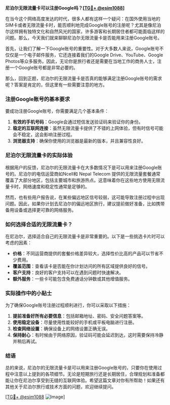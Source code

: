 **尼泊尔无限流量卡可以注册Google吗？[[TG💪+ @esim1088](https://t.me/s/esim1088)]**

在当今这个网络高度发达的时代，很多人都有这样一个疑问：在国外使用当地的SIM卡或者无限流量卡时，能否顺利地完成Google账号的注册呢？尤其是像尼泊尔这样拥有独特文化和自然风光的国家，许多游客和长期居住者都可能面临这样的问题。那么，今天我们就来聊聊尼泊尔无限流量卡是否能用来注册Google账号。

首先，让我们了解一下Google账号的重要性。对于大多数人来说，Google账号不仅仅是一个电子邮件服务，它还连接着我们的Google Drive、YouTube、Google Photos等众多服务。因此，无论你是旅行者还是需要在当地工作的商务人士，注册一个Google账号都是非常必要的。

那么，回到正题，尼泊尔的无限流量卡是否真的能够满足注册Google账号的需求呢？答案是肯定的，但这里有一些需要注意的地方。

### 注册Google账号的基本要求

要成功注册Google账号，你需要满足几个基本条件：

1. **有效的手机号码**：Google会通过短信发送验证码来验证你的身份。
2. **稳定的互联网连接**：虽然无限流量卡提供了不错的上网体验，但有时信号可能会不稳定，这会影响注册过程。
3. **浏览器支持**：确保你使用的浏览器是最新的版本，并且兼容性良好。

### 尼泊尔无限流量卡的实际体验

根据用户的反馈，尼泊尔的无限流量卡在大多数情况下是可以用来注册Google账号的。尼泊尔的电信运营商如Ncell和 Nepal Telecom 提供的无限流量套餐通常覆盖了大部分地区，包括主要城市和旅游热点。这意味着你在这些地方使用无限流量卡时，网络速度和稳定性通常是足够的。

然而，也有些用户报告说，在某些偏远地区信号较弱，这可能导致注册过程中出现问题。因此，如果你计划去尼泊尔的偏远地区旅行，建议提前做好准备，比如携带备用设备或选择更可靠的网络服务。

### 如何选择合适的无限流量卡？

在尼泊尔，选择适合自己的无限流量卡是非常重要的。以下是一些挑选卡片时可以考虑的因素：

- **价格**：不同运营商提供的套餐价格差异较大，选择性价比高的产品可以节省不少费用。
- **覆盖范围**：查看该卡是否能在你计划访问的所有区域提供良好的信号。
- **客户支持**：良好的客户支持可以在遇到问题时快速解决。
- **额外服务**：一些卡可能包含免费通话分钟数或其他增值服务。

### 实际操作中的小贴士

为了确保Google账号注册过程顺利进行，你可以采取以下措施：

1. **提前准备好所有必要信息**：包括邮箱地址、密码、安全问题答案等。
2. **使用稳定设备**：尽量使用性能较好的手机或平板电脑进行注册。
3. **检查网络设置**：确保设备上的网络设置正确无误。
4. **保持耐心**：有时候由于网络原因，验证码可能会延迟到达，这时需要保持冷静并稍后再试。

### 结语

总的来说，尼泊尔的无限流量卡是可以用来注册Google账号的，只要你在使用过程中注意以上提到的各项细节。无论是短期旅行还是长期居住，合理规划和准备都能让你在尼泊尔享受到无缝的互联网体验。希望这篇文章对你有所帮助！如果还有其他关于尼泊尔旅行或技术方面的问题，欢迎继续提问。

[[TG💪+ @esim1088](https://t.me/s/esim1088) ![Image](https://i.postimg.cc/4NQfJmqS/Snipaste-2025-05-13-00-14-12.png)]